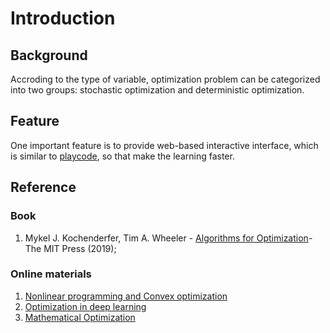 # Introduction

## Background
Accroding to the type of variable, optimization problem can be categorized into two groups: stochastic optimization and deterministic optimization.


## Feature
One important feature is to provide web-based interactive interface, which is similar to [playcode](https://playcode.io/), so that make the learning faster.

## Reference
### Book
1. Mykel J. Kochenderfer, Tim A. Wheeler - [Algorithms for Optimization](https://mitpress.mit.edu/books/algorithms-optimization)-The MIT Press (2019);

### Online materials
1. [Nonlinear programming and Convex optimization](http://web.mit.edu/dimitrib/www/Convex_Alg_Chapters.html)
2. [Optimization in deep learning](https://www.deeplearningbook.org/)
3. [Mathematical Optimization](https://web.stanford.edu/group/sisl/k12/optimization/#!index.md)

